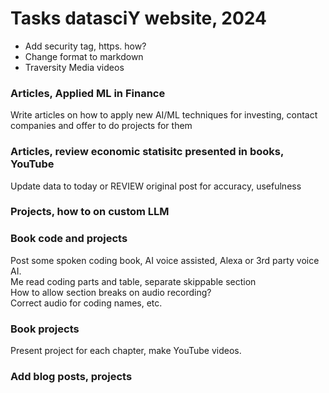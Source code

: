 # Tasks datasciY website, 2024  

 * Add security tag, https. how?
 * Change format to markdown
 * Traversity Media videos


### Articles, Applied ML in Finance   
Write articles on how to apply new AI/ML techniques for investing, contact companies and offer to do projects for them  

### Articles, review economic statisitc presented in books, YouTube   
Update data to today or REVIEW original post for accuracy, usefulness   

### Projects, how to on custom LLM   

### Book code and projects   
Post some spoken coding book, AI voice assisted, Alexa or 3rd party voice AI.  
Me read coding parts and table, separate skippable section  
How to allow section breaks on audio recording?  
Correct audio for coding names, etc.  

### Book projects   
Present project for each chapter, make YouTube videos.  


### Add blog posts, projects   



